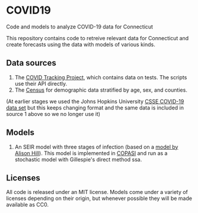 # COVID19
Code and models to analyze COVID-19 data for Connecticut

This repository contains code to retreive relevant data for Connecticut and create 
forecasts using the data with models of various kinds.

## Data sources
1. The [COVID Tracking Project](https://covidtracking.com), which contains data on tests. The scripts use their API directly.
2. The [Census](https://www.census.gov/data/datasets.html) for demographic data stratified by age, sex, and counties.

(At earlier stages we used the Johns Hopkins University [CSSE COVID-19 data set](https://github.com/CSSEGISandData/COVID-19.git) but this keeps changing format and the same data is included in source 1 above so we no longer use it)

## Models
1. An SEIR model with three stages of infection (based on a [model by Alison Hill](https://alhill.shinyapps.io/COVID19seir/)). 
This model is implemented in [COPASI](http://copasi.org) and run as a stochastic model with Gillespie's direct method ssa.

## Licenses
All code is released under an MIT license. Models come under a variety of licenses depending on their origin, but whenever possible they will be made available as CC0.
